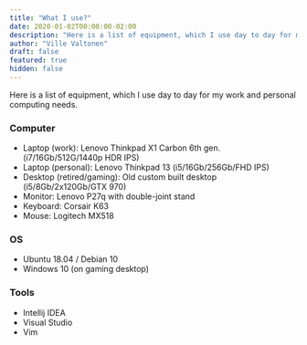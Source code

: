```yaml
---
title: "What I use?"
date: 2020-01-02T00:00:00-02:00
description: "Here is a list of equipment, which I use day to day for my work and personal computing needs."
author: "Ville Valtonen"
draft: false
featured: true 
hidden: false 
---
```


Here is a list of equipment, which I use day to day for my work and personal computing needs.

### Computer
- Laptop (work): Lenovo Thinkpad X1 Carbon 6th gen. (i7/16Gb/512G/1440p HDR IPS)
- Laptop (personal): Lenovo Thinkpad 13 (i5/16Gb/256Gb/FHD IPS)
- Desktop (retired/gaming): Old custom built desktop (i5/8Gb/2x120Gb/GTX 970)
- Monitor: Lenovo P27q with double-joint stand
- Keyboard: Corsair K63
- Mouse: Logitech MX518

### OS
- Ubuntu 18.04 / Debian 10
- Windows 10 (on gaming desktop)

### Tools
- Intellij IDEA
- Visual Studio
- Vim
